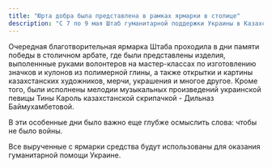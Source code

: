 ```yaml
---
title: "Юрта добра была представлена в рамках ярмарки в столице"
description: "С 7 по 9 мая Штаб гуманитарной поддержки Украины в Казахстане приняло участие в городской ярмарке"
---
```


Очередная благотворительная ярмарка Штаба проходила в дни памяти победы в столичном арбате, где были представлены изделия, выполеннные руками волонтеров на мастер-классах по изготовлению значков и кулонов из полимерной глины, а также открытки и картины казахстанских художников, мерчи, украшения и многое другое.
Кроме того, были исполнены мелодии музыкальных произведений украинской певицы Тины Кароль казахстанской скрипачкой - Дильназ Баймухамбетовой.

В эти особенные дни было важно еще глубже осмыслить слова: чтобы не было войны.  

Все вырученные с ярмарки средства будут использованы для оказания гуманитарной помощи Украине.
